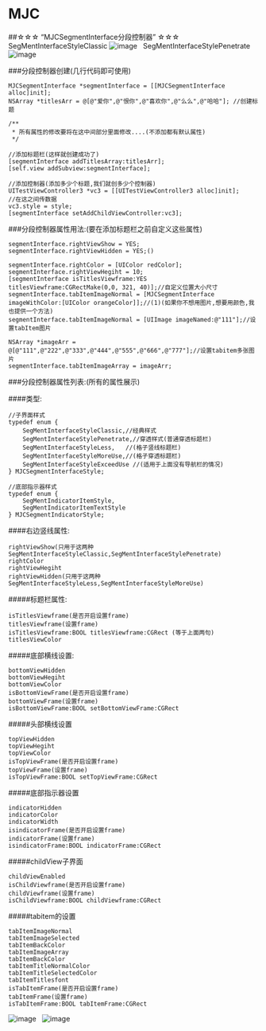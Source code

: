 # MJC
##☆☆☆ “MJCSegmentInterface分段控制器” ☆☆☆
SegMentInterfaceStyleClassic
![image](https://github.com/MJCIOS/MJCSegmentInterface/raw/master/MJCSegmentInterface/MJCSegmentInterface/jingdian.gif)   SegMentInterfaceStylePenetrate![image](https://github.com/MJCIOS/MJCSegmentInterface/raw/master/MJCSegmentInterface/MJCSegmentInterface/chuantou.gif)

###分段控制器创建(几行代码即可使用)
    
    MJCSegmentInterface *segmentInterface = [[MJCSegmentInterface alloc]init];
    NSArray *titlesArr = @[@"爱你",@"恨你",@"喜欢你",@"么么",@"哈哈"]; //创建标题
    
    /**
     * 所有属性的修改要将在这中间部分里面修改....(不添加都有默认属性)
     */
     
    //添加标题栏(这样就创建成功了)
    [segmentInterface addTitlesArray:titlesArr];
    [self.view addSubview:segmentInterface];
    
    //添加控制器(添加多少个标题,我们就创多少个控制器)
    UITestViewController3 *vc3 = [[UITestViewController3 alloc]init];
    //在这之间传数据
    vc3.style = style;
    [segmentInterface setAddChildViewController:vc3];
    
    
###分段控制器属性用法:(要在添加标题栏之前自定义这些属性)
    
    segmentInterface.rightViewShow = YES;
    segmentInterface.rightViewHidden = YES;()
    
    segmentInterface.rightColor = [UIColor redColor];
    segmentInterface.rightViewHegiht = 10;
    [segmentInterface isTitlesViewframe:YES titlesViewframe:CGRectMake(0,0, 321, 40)];//自定义位置大小尺寸 
    segmentInterface.tabItemImageNormal = [MJCSegmentInterface imageWithColor:[UIColor orangeColor]];//(1)(如果你不想用图片,想要用颜色,我也提供一个方法)
    segmentInterface.tabItemImageNormal = [UIImage imageNamed:@"111"];//设置tabItem图片
    
    NSArray *imageArr = @[@"111",@"222",@"333",@"444",@"555",@"666",@"777"];//设置tabitem多张图片
    segmentInterface.tabItemImageArray = imageArr;


###分段控制器属性列表:(所有的属性展示)

####类型:
    
    //子界面样式
    typedef enum {
        SegMentInterfaceStyleClassic,//经典样式
        SegMentInterfaceStylePenetrate,//穿透样式(普通穿透标题栏)
        SegMentInterfaceStyleLess,   //(格子竖线标题栏)
        SegMentInterfaceStyleMoreUse,//(格子穿透标题栏)
        SegMentInterfaceStyleExceedUse //(适用于上面没有导航栏的情况)
    } MJCSegmentInterfaceStyle;

    //底部指示器样式
    typedef enum {
        SegMentIndicatorItemStyle,
        SegMentIndicatorItemTextStyle
    } MJCSegmentIndicatorStyle;
    
####右边竖线属性:
    
    rightViewShow(只用于这两种SegMentInterfaceStyleClassic,SegMentInterfaceStylePenetrate)
    rightColor
    rightViewHegiht
    rightViewHidden(只用于这两种SegMentInterfaceStyleLess,SegMentInterfaceStyleMoreUse)
    
#####标题栏属性:
    
    isTitlesViewframe(是否开启设置frame)
    titlesViewframe(设置frame)
    isTitlesViewframe:BOOL titlesViewframe:CGRect (等于上面两句)
    titlesViewColor
    
#####底部横线设置:
     
    bottomViewHidden
    bottomViewHegiht
    bottomViewColor
    isBottomViewFrame(是否开启设置frame)
    bottomViewFrame(设置frame)
    isBottomViewFrame:BOOL setBottomViewFrame:CGRect
    
#####头部横线设置
    
    topViewHidden
    topViewHegiht
    topViewColor
    isTopViewFrame(是否开启设置frame)
    topViewFrame(设置frame)
    isTopViewFrame:BOOL setTopViewFrame:CGRect
    
#####底部指示器设置
    
    indicatorHidden
    indicatorColor
    indicatorWidth
    isindicatorFrame(是否开启设置frame)
    indicatorFrame(设置frame)
    isindicatorFrame:BOOL indicatorFrame:CGRect
    
#####childView子界面
    
    childViewEnabled
    isChildViewframe(是否开启设置frame)
    childViewframe(设置frame)
    isChildViewframe:BOOL childViewframe:CGRect
    
#####tabitem的设置
    
    tabItemImageNormal
    tabItemImageSelected
    tabItemBackColor
    tabItemImageArray
    tabItemBackColor
    tabItemTitleNormalColor
    tabItemTitleSelectedColor
    tabItemTitlesfont
    isTabItemFrame(是否开启设置frame)
    tabItemFrame(设置frame)
    isTabItemFrame:BOOL tabItemFrame:CGRect

       



![image](https://github.com/MJCIOS/MJCSegmentInterface/raw/master/MJCSegmentInterface/MJCSegmentInterface/gezi.gif)    ![image](https://github.com/MJCIOS/MJCSegmentInterface/raw/master/MJCSegmentInterface/MJCSegmentInterface/gezichuantou.gif)
